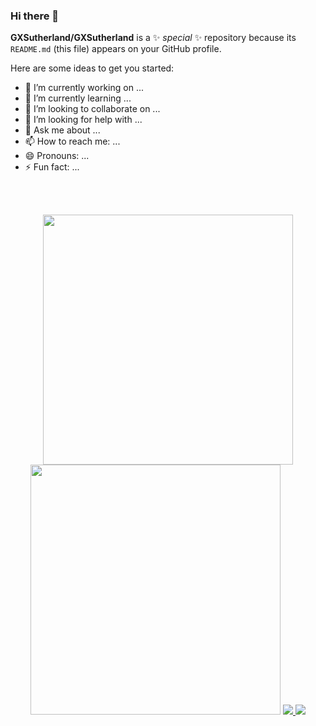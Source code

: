 ### Hi there 👋


**GXSutherland/GXSutherland** is a ✨ _special_ ✨ repository because its `README.md` (this file) appears on your GitHub profile.

Here are some ideas to get you started:

- 🔭 I’m currently working on ...
- 🌱 I’m currently learning ...
- 👯 I’m looking to collaborate on ...
- 🤔 I’m looking for help with ...
- 💬 Ask me about ...
- 📫 How to reach me: ...
- 😄 Pronouns: ...
- ⚡ Fun fact: ...

<br />
<br />
<p align="center">
  <img width="400" src="https://user-images.githubusercontent.com/90147636/196043026-889ef667-028b-4ce6-93ce-3cba04eeea82.png" />
  <img width="400" src="https://github.com/the-collab-lab/tcl-19-smart-shopping-list/blob/main/public/Thumbnail.png" />
 <a href="https://github.com/YuriDevAT/sos-animals">
  <img align="" src="https://github-readme-stats.vercel.app/api/pin/?username=YuriDevAT&repo=sos-animals&theme=tokyonight" />
</a>
  <a href="https://github.com/YuriDevAT/tcl-19-smart-shopping-list">
  <img align="" src="https://github-readme-stats.vercel.app/api/pin/?username=YuriDevAT&repo=tcl-19-smart-shopping-list&theme=tokyonight" />
</a>
</p>

<br />



